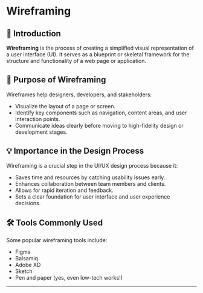 # Wireframing

## 📌 Introduction

**Wireframing** is the process of creating a simplified visual representation of a user interface (UI). It serves as a blueprint or skeletal framework for the structure and functionality of a web page or application.

## 🎯 Purpose of Wireframing

Wireframes help designers, developers, and stakeholders:

- Visualize the layout of a page or screen.
- Identify key components such as navigation, content areas, and user interaction points.
- Communicate ideas clearly before moving to high-fidelity design or development stages.

## 💡 Importance in the Design Process

Wireframing is a crucial step in the UI/UX design process because it:

- Saves time and resources by catching usability issues early.
- Enhances collaboration between team members and clients.
- Allows for rapid iteration and feedback.
- Sets a clear foundation for user interface and user experience decisions.

## 🛠️ Tools Commonly Used

Some popular wireframing tools include:

- Figma
- Balsamiq
- Adobe XD
- Sketch
- Pen and paper (yes, even low-tech works!)

---



